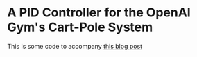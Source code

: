# A PID Controller for the OpenAI Gym's Cart-Pole System

This is some code to accompany [this blog post](https://statusfailed.com/blog/2022-12-08-pid-controller-in-the-openai-gym/)
